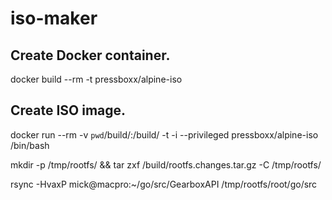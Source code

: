 # iso-maker

## Create Docker container.
docker build --rm -t pressboxx/alpine-iso

## Create ISO image.
docker run --rm -v `pwd`/build/:/build/ -t -i --privileged pressboxx/alpine-iso /bin/bash

mkdir -p /tmp/rootfs/ && tar zxf /build/rootfs.changes.tar.gz -C /tmp/rootfs/

rsync -HvaxP mick@macpro:~/go/src/GearboxAPI /tmp/rootfs/root/go/src
